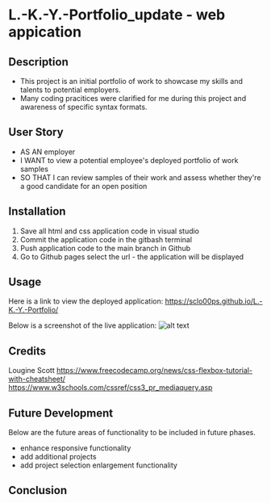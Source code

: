 # L.-K.-Y.-Portfolio_update - web appication

## Description
- This project is an initial portfolio of work to showcase my skills and talents to potential employers.  
- Many coding pracitices were clarified for me during this project and awareness of specific syntax formats.
## User Story
- AS AN employer
- I WANT to view a potential employee's deployed portfolio of work samples
- SO THAT I can review samples of their work and assess whether they're a good candidate for an open position

## Installation
1. Save all html and css application code in visual studio
2. Commit the application code in the gitbash terminal
3. Push application code to the main branch in Github 
4. Go to Github pages select the url - the application will be displayed

## Usage
Here is a link to view the deployed application: 
https://sclo00ps.github.io/L.-K.-Y.-Portfolio/


Below is a screenshot of the live application: 
![alt text](assets/images/screenshot.png)

## Credits
Lougine Scott
https://www.freecodecamp.org/news/css-flexbox-tutorial-with-cheatsheet/
https://www.w3schools.com/cssref/css3_pr_mediaquery.asp

## Future Development
Below are the future areas of functionality to be included in future phases.
- enhance responsive functionality
- add additional projects
- add project selection enlargement functionality 

## Conclusion